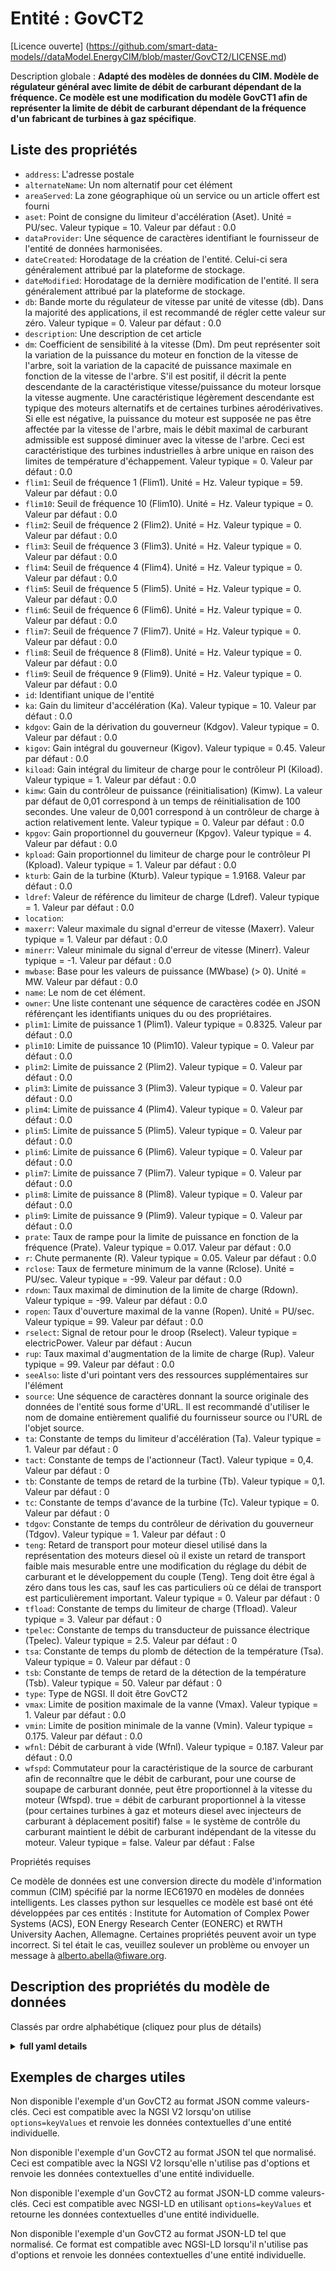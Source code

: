 Entité : GovCT2  
===============  
[Licence ouverte] (https://github.com/smart-data-models//dataModel.EnergyCIM/blob/master/GovCT2/LICENSE.md)  
Description globale : **Adapté des modèles de données du CIM. Modèle de régulateur général avec limite de débit de carburant dépendant de la fréquence.  Ce modèle est une modification du modèle GovCT1 afin de représenter la limite de débit de carburant dépendant de la fréquence d'un fabricant de turbines à gaz spécifique**.  

## Liste des propriétés  

- `address`: L'adresse postale  - `alternateName`: Un nom alternatif pour cet élément  - `areaServed`: La zone géographique où un service ou un article offert est fourni  - `aset`: Point de consigne du limiteur d'accélération (Aset).  Unité = PU/sec.  Valeur typique = 10. Valeur par défaut : 0.0  - `dataProvider`: Une séquence de caractères identifiant le fournisseur de l'entité de données harmonisées.  - `dateCreated`: Horodatage de la création de l'entité. Celui-ci sera généralement attribué par la plateforme de stockage.  - `dateModified`: Horodatage de la dernière modification de l'entité. Il sera généralement attribué par la plateforme de stockage.  - `db`: Bande morte du régulateur de vitesse par unité de vitesse (db).  Dans la majorité des applications, il est recommandé de régler cette valeur sur zéro.  Valeur typique = 0. Valeur par défaut : 0.0  - `description`: Une description de cet article  - `dm`: Coefficient de sensibilité à la vitesse (Dm).  Dm peut représenter soit la variation de la puissance du moteur en fonction de la vitesse de l'arbre, soit la variation de la capacité de puissance maximale en fonction de la vitesse de l'arbre.  S'il est positif, il décrit la pente descendante de la caractéristique vitesse/puissance du moteur lorsque la vitesse augmente. Une caractéristique légèrement descendante est typique des moteurs alternatifs et de certaines turbines aérodérivatives.  Si elle est négative, la puissance du moteur est supposée ne pas être affectée par la vitesse de l'arbre, mais le débit maximal de carburant admissible est supposé diminuer avec la vitesse de l'arbre. Ceci est caractéristique des turbines industrielles à arbre unique en raison des limites de température d'échappement.  Valeur typique = 0. Valeur par défaut : 0.0  - `flim1`: Seuil de fréquence 1 (Flim1).  Unité = Hz.  Valeur typique = 59. Valeur par défaut : 0.0  - `flim10`: Seuil de fréquence 10 (Flim10).  Unité = Hz.  Valeur typique = 0. Valeur par défaut : 0.0  - `flim2`: Seuil de fréquence 2 (Flim2).  Unité = Hz.  Valeur typique = 0. Valeur par défaut : 0.0  - `flim3`: Seuil de fréquence 3 (Flim3).  Unité = Hz.  Valeur typique = 0. Valeur par défaut : 0.0  - `flim4`: Seuil de fréquence 4 (Flim4).  Unité = Hz.  Valeur typique = 0. Valeur par défaut : 0.0  - `flim5`: Seuil de fréquence 5 (Flim5).  Unité = Hz.  Valeur typique = 0. Valeur par défaut : 0.0  - `flim6`: Seuil de fréquence 6 (Flim6).  Unité = Hz.  Valeur typique = 0. Valeur par défaut : 0.0  - `flim7`: Seuil de fréquence 7 (Flim7).  Unité = Hz.  Valeur typique = 0. Valeur par défaut : 0.0  - `flim8`: Seuil de fréquence 8 (Flim8).  Unité = Hz.  Valeur typique = 0. Valeur par défaut : 0.0  - `flim9`: Seuil de fréquence 9 (Flim9).  Unité = Hz.  Valeur typique = 0. Valeur par défaut : 0.0  - `id`: Identifiant unique de l'entité  - `ka`: Gain du limiteur d'accélération (Ka).  Valeur typique = 10. Valeur par défaut : 0.0  - `kdgov`: Gain de la dérivation du gouverneur (Kdgov).  Valeur typique = 0. Valeur par défaut : 0.0  - `kigov`: Gain intégral du gouverneur (Kigov).  Valeur typique = 0.45. Valeur par défaut : 0.0  - `kiload`: Gain intégral du limiteur de charge pour le contrôleur PI (Kiload).  Valeur typique = 1. Valeur par défaut : 0.0  - `kimw`: Gain du contrôleur de puissance (réinitialisation) (Kimw).  La valeur par défaut de 0,01 correspond à un temps de réinitialisation de 100 secondes.  Une valeur de 0,001 correspond à un contrôleur de charge à action relativement lente.  Valeur typique = 0. Valeur par défaut : 0.0  - `kpgov`: Gain proportionnel du gouverneur (Kpgov).  Valeur typique = 4. Valeur par défaut : 0.0  - `kpload`: Gain proportionnel du limiteur de charge pour le contrôleur PI (Kpload).  Valeur typique = 1. Valeur par défaut : 0.0  - `kturb`: Gain de la turbine (Kturb).  Valeur typique = 1.9168. Valeur par défaut : 0.0  - `ldref`: Valeur de référence du limiteur de charge (Ldref).  Valeur typique = 1. Valeur par défaut : 0.0  - `location`:   - `maxerr`: Valeur maximale du signal d'erreur de vitesse (Maxerr).  Valeur typique = 1. Valeur par défaut : 0.0  - `minerr`: Valeur minimale du signal d'erreur de vitesse (Minerr).  Valeur typique = -1. Valeur par défaut : 0.0  - `mwbase`: Base pour les valeurs de puissance (MWbase) (> 0).  Unité = MW. Valeur par défaut : 0.0  - `name`: Le nom de cet élément.  - `owner`: Une liste contenant une séquence de caractères codée en JSON référençant les identifiants uniques du ou des propriétaires.  - `plim1`: Limite de puissance 1 (Plim1).  Valeur typique = 0.8325. Valeur par défaut : 0.0  - `plim10`: Limite de puissance 10 (Plim10).  Valeur typique = 0. Valeur par défaut : 0.0  - `plim2`: Limite de puissance 2 (Plim2).  Valeur typique = 0. Valeur par défaut : 0.0  - `plim3`: Limite de puissance 3 (Plim3).  Valeur typique = 0. Valeur par défaut : 0.0  - `plim4`: Limite de puissance 4 (Plim4).  Valeur typique = 0. Valeur par défaut : 0.0  - `plim5`: Limite de puissance 5 (Plim5).  Valeur typique = 0. Valeur par défaut : 0.0  - `plim6`: Limite de puissance 6 (Plim6).  Valeur typique = 0. Valeur par défaut : 0.0  - `plim7`: Limite de puissance 7 (Plim7).  Valeur typique = 0. Valeur par défaut : 0.0  - `plim8`: Limite de puissance 8 (Plim8).  Valeur typique = 0. Valeur par défaut : 0.0  - `plim9`: Limite de puissance 9 (Plim9).  Valeur typique = 0. Valeur par défaut : 0.0  - `prate`: Taux de rampe pour la limite de puissance en fonction de la fréquence (Prate).  Valeur typique = 0.017. Valeur par défaut : 0.0  - `r`: Chute permanente (R).  Valeur typique = 0.05. Valeur par défaut : 0.0  - `rclose`: Taux de fermeture minimum de la vanne (Rclose).  Unité = PU/sec.  Valeur typique = -99. Valeur par défaut : 0.0  - `rdown`: Taux maximal de diminution de la limite de charge (Rdown).  Valeur typique = -99. Valeur par défaut : 0.0  - `ropen`: Taux d'ouverture maximal de la vanne (Ropen).  Unité = PU/sec.  Valeur typique = 99. Valeur par défaut : 0.0  - `rselect`: Signal de retour pour le droop (Rselect).  Valeur typique = electricPower. Valeur par défaut : Aucun  - `rup`: Taux maximal d'augmentation de la limite de charge (Rup).  Valeur typique = 99. Valeur par défaut : 0.0  - `seeAlso`: liste d'uri pointant vers des ressources supplémentaires sur l'élément  - `source`: Une séquence de caractères donnant la source originale des données de l'entité sous forme d'URL. Il est recommandé d'utiliser le nom de domaine entièrement qualifié du fournisseur source ou l'URL de l'objet source.  - `ta`: Constante de temps du limiteur d'accélération (Ta).  Valeur typique = 1. Valeur par défaut : 0  - `tact`: Constante de temps de l'actionneur (Tact).  Valeur typique = 0,4. Valeur par défaut : 0  - `tb`: Constante de temps de retard de la turbine (Tb).  Valeur typique = 0,1. Valeur par défaut : 0  - `tc`: Constante de temps d'avance de la turbine (Tc).  Valeur typique = 0. Valeur par défaut : 0  - `tdgov`: Constante de temps du contrôleur de dérivation du gouverneur (Tdgov).  Valeur typique = 1. Valeur par défaut : 0  - `teng`: Retard de transport pour moteur diesel utilisé dans la représentation des moteurs diesel où il existe un retard de transport faible mais mesurable entre une modification du réglage du débit de carburant et le développement du couple (Teng).  Teng doit être égal à zéro dans tous les cas, sauf les cas particuliers où ce délai de transport est particulièrement important.  Valeur typique = 0. Valeur par défaut : 0  - `tfload`: Constante de temps du limiteur de charge (Tfload).  Valeur typique = 3. Valeur par défaut : 0  - `tpelec`: Constante de temps du transducteur de puissance électrique (Tpelec).  Valeur typique = 2.5. Valeur par défaut : 0  - `tsa`: Constante de temps du plomb de détection de la température (Tsa).  Valeur typique = 0. Valeur par défaut : 0  - `tsb`: Constante de temps de retard de la détection de la température (Tsb).  Valeur typique = 50. Valeur par défaut : 0  - `type`: Type de NGSI. Il doit être GovCT2  - `vmax`: Limite de position maximale de la vanne (Vmax).  Valeur typique = 1. Valeur par défaut : 0.0  - `vmin`: Limite de position minimale de la vanne (Vmin).  Valeur typique = 0.175. Valeur par défaut : 0.0  - `wfnl`: Débit de carburant à vide (Wfnl).  Valeur typique = 0.187. Valeur par défaut : 0.0  - `wfspd`: Commutateur pour la caractéristique de la source de carburant afin de reconnaître que le débit de carburant, pour une course de soupape de carburant donnée, peut être proportionnel à la vitesse du moteur (Wfspd). true = débit de carburant proportionnel à la vitesse (pour certaines turbines à gaz et moteurs diesel avec injecteurs de carburant à déplacement positif) false = le système de contrôle du carburant maintient le débit de carburant indépendant de la vitesse du moteur. Valeur typique = false. Valeur par défaut : False    
Propriétés requises  
Ce modèle de données est une conversion directe du modèle d'information commun (CIM) spécifié par la norme IEC61970 en modèles de données intelligents. Les classes python sur lesquelles ce modèle est basé ont été développées par ces entités : Institute for Automation of Complex Power Systems (ACS), EON Energy Research Center (EONERC) et RWTH University Aachen, Allemagne. Certaines propriétés peuvent avoir un type incorrect. Si tel était le cas, veuillez soulever un problème ou envoyer un message à alberto.abella@fiware.org.  
## Description des propriétés du modèle de données  
Classés par ordre alphabétique (cliquez pour plus de détails)  
<details><summary><strong>full yaml details</strong></summary>    
```yaml  
GovCT2:    
  description: 'Adapted from CIM data models. General governor model with frequency-dependent fuel flow limit.  This model is a modification of the GovCT1model in order to represent the frequency-dependent fuel flow limit of a specific gas turbine manufacturer.'    
  properties:    
    address:    
      description: 'The mailing address'    
      properties:    
        addressCountry:    
          description: 'Property. The country. For example, Spain. Model:''https://schema.org/addressCountry'''    
          type: string    
        addressLocality:    
          description: 'Property. The locality in which the street address is, and which is in the region. Model:''https://schema.org/addressLocality'''    
          type: string    
        addressRegion:    
          description: 'Property. The region in which the locality is, and which is in the country. Model:''https://schema.org/addressRegion'''    
          type: string    
        areaServed:    
          description: 'Property. The geographic area where a service or offered item is provided. Model:''https://schema.org/areaServed'''    
          type: string    
        postOfficeBoxNumber:    
          description: 'Property. The post office box number for PO box addresses. For example, Spain. Model:''https://schema.org/postOfficeBoxNumber'''    
          type: string    
        postalCode:    
          description: 'Property. The postal code. For example, Spain. Model:''https://schema.org/https://schema.org/postalCode'''    
          type: string    
        streetAddress:    
          description: 'Property. The street address. Model:''https://schema.org/streetAddress'''    
          type: string    
      type: Property    
      x-ngsi:    
        model: https://schema.org/address    
    alternateName:    
      description: 'An alternative name for this item'    
      type: Property    
    areaServed:    
      description: 'The geographic area where a service or offered item is provided'    
      type: Property    
      x-ngsi:    
        model: https://schema.org/Text    
    aset:    
      description: 'Acceleration limiter setpoint (Aset).  Unit = PU/sec.  Typical Value = 10. Default: 0.0'    
      type: number    
      x-ngsi:    
        model: https://schema.org/Number    
    dataProvider:    
      description: 'A sequence of characters identifying the provider of the harmonised data entity.'    
      type: Property    
    dateCreated:    
      description: 'Entity creation timestamp. This will usually be allocated by the storage platform.'    
      format: date-time    
      type: Property    
    dateModified:    
      description: 'Timestamp of the last modification of the entity. This will usually be allocated by the storage platform.'    
      format: date-time    
      type: Property    
    db:    
      description: 'Speed governor dead band in per unit speed (db).  In the majority of applications, it is recommended that this value be set to zero.  Typical Value = 0. Default: 0.0'    
      type: number    
      x-ngsi:    
        model: https://schema.org/Number    
    description:    
      description: 'A description of this item'    
      type: Property    
    dm:    
      description: 'Speed sensitivity coefficient (Dm).  Dm can represent either the variation of the engine power with the shaft speed or the variation of maximum power capability with shaft speed.  If it is positive it describes the falling slope of the engine speed verses power characteristic as speed increases. A slightly falling characteristic is typical for reciprocating engines and some aero-derivative turbines.  If it is negative the engine power is assumed to be unaffected by the shaft speed, but the maximum permissible fuel flow is taken to fall with falling shaft speed. This is characteristic of single-shaft industrial turbines due to exhaust temperature limits.  Typical Value = 0. Default: 0.0'    
      type: number    
      x-ngsi:    
        model: https://schema.org/Number    
    flim1:    
      description: 'Frequency threshold 1 (Flim1).  Unit = Hz.  Typical Value = 59. Default: 0.0'    
      type: number    
      x-ngsi:    
        model: https://schema.org/Number    
    flim10:    
      description: 'Frequency threshold 10 (Flim10).  Unit = Hz.  Typical Value = 0. Default: 0.0'    
      type: number    
      x-ngsi:    
        model: https://schema.org/Number    
    flim2:    
      description: 'Frequency threshold 2 (Flim2).  Unit = Hz.  Typical Value = 0. Default: 0.0'    
      type: number    
      x-ngsi:    
        model: https://schema.org/Number    
    flim3:    
      description: 'Frequency threshold 3 (Flim3).  Unit = Hz.  Typical Value = 0. Default: 0.0'    
      type: number    
      x-ngsi:    
        model: https://schema.org/Number    
    flim4:    
      description: 'Frequency threshold 4 (Flim4).  Unit = Hz.  Typical Value = 0. Default: 0.0'    
      type: number    
      x-ngsi:    
        model: https://schema.org/Number    
    flim5:    
      description: 'Frequency threshold 5 (Flim5).  Unit = Hz.  Typical Value = 0. Default: 0.0'    
      type: number    
      x-ngsi:    
        model: https://schema.org/Number    
    flim6:    
      description: 'Frequency threshold 6 (Flim6).  Unit = Hz.  Typical Value = 0. Default: 0.0'    
      type: number    
      x-ngsi:    
        model: https://schema.org/Number    
    flim7:    
      description: 'Frequency threshold 7 (Flim7).  Unit = Hz.  Typical Value = 0. Default: 0.0'    
      type: number    
      x-ngsi:    
        model: https://schema.org/Number    
    flim8:    
      description: 'Frequency threshold 8 (Flim8).  Unit = Hz.  Typical Value = 0. Default: 0.0'    
      type: number    
      x-ngsi:    
        model: https://schema.org/Number    
    flim9:    
      description: 'Frequency threshold 9 (Flim9).  Unit = Hz.  Typical Value = 0. Default: 0.0'    
      type: number    
      x-ngsi:    
        model: https://schema.org/Number    
    id:    
      anyOf: &govct2_-_properties_-_owner_-_items_-_anyof    
        - description: 'Property. Identifier format of any NGSI entity'    
          maxLength: 256    
          minLength: 1    
          pattern: ^[\w\-\.\{\}\$\+\*\[\]`|~^@!,:\\]+$    
          type: string    
        - description: 'Property. Identifier format of any NGSI entity'    
          format: uri    
          type: string    
      description: 'Unique identifier of the entity'    
      type: Property    
    ka:    
      description: 'Acceleration limiter Gain (Ka).  Typical Value = 10. Default: 0.0'    
      type: number    
      x-ngsi:    
        model: https://schema.org/Number    
    kdgov:    
      description: 'Governor derivative gain (Kdgov).  Typical Value = 0. Default: 0.0'    
      type: number    
      x-ngsi:    
        model: https://schema.org/Number    
    kigov:    
      description: 'Governor integral gain (Kigov).  Typical Value = 0.45. Default: 0.0'    
      type: number    
      x-ngsi:    
        model: https://schema.org/Number    
    kiload:    
      description: 'Load limiter integral gain for PI controller (Kiload).  Typical Value = 1. Default: 0.0'    
      type: number    
      x-ngsi:    
        model: https://schema.org/Number    
    kimw:    
      description: 'Power controller (reset) gain (Kimw).  The default value of 0.01 corresponds to a reset time of 100 seconds.  A value of 0.001 corresponds to a relatively slow acting load controller.  Typical Value = 0. Default: 0.0'    
      type: number    
      x-ngsi:    
        model: https://schema.org/Number    
    kpgov:    
      description: 'Governor proportional gain (Kpgov).  Typical Value = 4. Default: 0.0'    
      type: number    
      x-ngsi:    
        model: https://schema.org/Number    
    kpload:    
      description: 'Load limiter proportional gain for PI controller (Kpload).  Typical Value = 1. Default: 0.0'    
      type: number    
      x-ngsi:    
        model: https://schema.org/Number    
    kturb:    
      description: 'Turbine gain (Kturb).  Typical Value = 1.9168. Default: 0.0'    
      type: number    
      x-ngsi:    
        model: https://schema.org/Number    
    ldref:    
      description: 'Load limiter reference value (Ldref).  Typical Value = 1. Default: 0.0'    
      type: number    
      x-ngsi:    
        model: https://schema.org/Number    
    location:    
      $id: https://geojson.org/schema/Geometry.json    
      $schema: "http://json-schema.org/draft-07/schema#"    
      oneOf:    
        - properties:    
            bbox:    
              items:    
                type: number    
              minItems: 4    
              type: array    
            coordinates:    
              items:    
                type: number    
              minItems: 2    
              type: array    
            type:    
              enum:    
                - Point    
              type: string    
          required:    
            - type    
            - coordinates    
          title: 'GeoJSON Point'    
          type: object    
        - properties:    
            bbox:    
              items:    
                type: number    
              minItems: 4    
              type: array    
            coordinates:    
              items:    
                items:    
                  type: number    
                minItems: 2    
                type: array    
              minItems: 2    
              type: array    
            type:    
              enum:    
                - LineString    
              type: string    
          required:    
            - type    
            - coordinates    
          title: 'GeoJSON LineString'    
          type: object    
        - properties:    
            bbox:    
              items:    
                type: number    
              minItems: 4    
              type: array    
            coordinates:    
              items:    
                items:    
                  items:    
                    type: number    
                  minItems: 2    
                  type: array    
                minItems: 4    
                type: array    
              type: array    
            type:    
              enum:    
                - Polygon    
              type: string    
          required:    
            - type    
            - coordinates    
          title: 'GeoJSON Polygon'    
          type: object    
        - properties:    
            bbox:    
              items:    
                type: number    
              minItems: 4    
              type: array    
            coordinates:    
              items:    
                items:    
                  type: number    
                minItems: 2    
                type: array    
              type: array    
            type:    
              enum:    
                - MultiPoint    
              type: string    
          required:    
            - type    
            - coordinates    
          title: 'GeoJSON MultiPoint'    
          type: object    
        - properties:    
            bbox:    
              items:    
                type: number    
              minItems: 4    
              type: array    
            coordinates:    
              items:    
                items:    
                  items:    
                    type: number    
                  minItems: 2    
                  type: array    
                minItems: 2    
                type: array    
              type: array    
            type:    
              enum:    
                - MultiLineString    
              type: string    
          required:    
            - type    
            - coordinates    
          title: 'GeoJSON MultiLineString'    
          type: object    
        - properties:    
            bbox:    
              items:    
                type: number    
              minItems: 4    
              type: array    
            coordinates:    
              items:    
                items:    
                  items:    
                    items:    
                      type: number    
                    minItems: 2    
                    type: array    
                  minItems: 4    
                  type: array    
                type: array    
              type: array    
            type:    
              enum:    
                - MultiPolygon    
              type: string    
          required:    
            - type    
            - coordinates    
          title: 'GeoJSON MultiPolygon'    
          type: object    
      title: 'GeoJSON Geometry'    
    maxerr:    
      description: 'Maximum value for speed error signal (Maxerr).  Typical Value = 1. Default: 0.0'    
      type: number    
      x-ngsi:    
        model: https://schema.org/Number    
    minerr:    
      description: 'Minimum value for speed error signal (Minerr).  Typical Value = -1. Default: 0.0'    
      type: number    
      x-ngsi:    
        model: https://schema.org/Number    
    mwbase:    
      description: 'Base for power values (MWbase) (> 0).  Unit = MW. Default: 0.0'    
      type: number    
      x-ngsi:    
        model: https://schema.org/Number    
    name:    
      description: 'The name of this item.'    
      type: Property    
    owner:    
      description: 'A List containing a JSON encoded sequence of characters referencing the unique Ids of the owner(s)'    
      items:    
        anyOf: *govct2_-_properties_-_owner_-_items_-_anyof    
        description: 'Property. Unique identifier of the entity'    
      type: Property    
    plim1:    
      description: 'Power limit 1 (Plim1).  Typical Value = 0.8325. Default: 0.0'    
      type: number    
      x-ngsi:    
        model: https://schema.org/Number    
    plim10:    
      description: 'Power limit 10 (Plim10).  Typical Value = 0. Default: 0.0'    
      type: number    
      x-ngsi:    
        model: https://schema.org/Number    
    plim2:    
      description: 'Power limit 2 (Plim2).  Typical Value = 0. Default: 0.0'    
      type: number    
      x-ngsi:    
        model: https://schema.org/Number    
    plim3:    
      description: 'Power limit 3 (Plim3).  Typical Value = 0. Default: 0.0'    
      type: number    
      x-ngsi:    
        model: https://schema.org/Number    
    plim4:    
      description: 'Power limit 4 (Plim4).  Typical Value = 0. Default: 0.0'    
      type: number    
      x-ngsi:    
        model: https://schema.org/Number    
    plim5:    
      description: 'Power limit 5 (Plim5).  Typical Value = 0. Default: 0.0'    
      type: number    
      x-ngsi:    
        model: https://schema.org/Number    
    plim6:    
      description: 'Power limit 6 (Plim6).  Typical Value = 0. Default: 0.0'    
      type: number    
      x-ngsi:    
        model: https://schema.org/Number    
    plim7:    
      description: 'Power limit 7 (Plim7).  Typical Value = 0. Default: 0.0'    
      type: number    
      x-ngsi:    
        model: https://schema.org/Number    
    plim8:    
      description: 'Power limit 8 (Plim8).  Typical Value = 0. Default: 0.0'    
      type: number    
      x-ngsi:    
        model: https://schema.org/Number    
    plim9:    
      description: 'Power Limit 9 (Plim9).  Typical Value = 0. Default: 0.0'    
      type: number    
      x-ngsi:    
        model: https://schema.org/Number    
    prate:    
      description: 'Ramp rate for frequency-dependent power limit (Prate).  Typical Value = 0.017. Default: 0.0'    
      type: number    
      x-ngsi:    
        model: https://schema.org/Number    
    r:    
      description: 'Permanent droop (R).  Typical Value = 0.05. Default: 0.0'    
      type: number    
      x-ngsi:    
        model: https://schema.org/Number    
    rclose:    
      description: 'Minimum valve closing rate (Rclose).  Unit = PU/sec.  Typical Value = -99. Default: 0.0'    
      type: number    
      x-ngsi:    
        model: https://schema.org/Number    
    rdown:    
      description: 'Maximum rate of load limit decrease (Rdown).  Typical Value = -99. Default: 0.0'    
      type: number    
      x-ngsi:    
        model: https://schema.org/Number    
    ropen:    
      description: 'Maximum valve opening rate (Ropen).  Unit = PU/sec.  Typical Value = 99. Default: 0.0'    
      type: number    
      x-ngsi:    
        model: https://schema.org/Number    
    rselect:    
      description: 'Feedback signal for droop (Rselect).  Typical Value = electricalPower. Default: None'    
      type: number    
      x-ngsi:    
        model: https://schema.org/Number    
    rup:    
      description: 'Maximum rate of load limit increase (Rup).  Typical Value = 99. Default: 0.0'    
      type: number    
      x-ngsi:    
        model: https://schema.org/Number    
    seeAlso:    
      description: 'list of uri pointing to additional resources about the item'    
      oneOf:    
        - items:    
            - format: uri    
              type: string    
          minItems: 1    
          type: array    
        - format: uri    
          type: string    
      type: Property    
    source:    
      description: 'A sequence of characters giving the original source of the entity data as a URL. Recommended to be the fully qualified domain name of the source provider, or the URL to the source object.'    
      type: Property    
    ta:    
      description: 'Acceleration limiter time constant (Ta).  Typical Value = 1. Default: 0'    
      type: number    
      x-ngsi:    
        model: https://schema.org/Number    
    tact:    
      description: 'Actuator time constant (Tact).  Typical Value = 0.4. Default: 0'    
      type: number    
      x-ngsi:    
        model: https://schema.org/Number    
    tb:    
      description: 'Turbine lag time constant (Tb).  Typical Value = 0.1. Default: 0'    
      type: number    
      x-ngsi:    
        model: https://schema.org/Number    
    tc:    
      description: 'Turbine lead time constant (Tc).  Typical Value = 0. Default: 0'    
      type: number    
      x-ngsi:    
        model: https://schema.org/Number    
    tdgov:    
      description: 'Governor derivative controller time constant (Tdgov).  Typical Value = 1. Default: 0'    
      type: number    
      x-ngsi:    
        model: https://schema.org/Number    
    teng:    
      description: 'Transport time delay for diesel engine used in representing diesel engines where there is a small but measurable transport delay between a change in fuel flow setting and the development of torque (Teng).  Teng should be zero in all but special cases where this transport delay is of particular concern.  Typical Value = 0. Default: 0'    
      type: number    
      x-ngsi:    
        model: https://schema.org/Number    
    tfload:    
      description: 'Load Limiter time constant (Tfload).  Typical Value = 3. Default: 0'    
      type: number    
      x-ngsi:    
        model: https://schema.org/Number    
    tpelec:    
      description: 'Electrical power transducer time constant (Tpelec).  Typical Value = 2.5. Default: 0'    
      type: number    
      x-ngsi:    
        model: https://schema.org/Number    
    tsa:    
      description: 'Temperature detection lead time constant (Tsa).  Typical Value = 0. Default: 0'    
      type: number    
      x-ngsi:    
        model: https://schema.org/Number    
    tsb:    
      description: 'Temperature detection lag time constant (Tsb).  Typical Value = 50. Default: 0'    
      type: number    
      x-ngsi:    
        model: https://schema.org/Number    
    type:    
      description: 'NGSI type. It has to be GovCT2'    
      enum:    
        - GovCT2    
      type: Property    
    vmax:    
      description: 'Maximum valve position limit (Vmax).  Typical Value = 1. Default: 0.0'    
      type: number    
      x-ngsi:    
        model: https://schema.org/Number    
    vmin:    
      description: 'Minimum valve position limit (Vmin).  Typical Value = 0.175. Default: 0.0'    
      type: number    
      x-ngsi:    
        model: https://schema.org/Number    
    wfnl:    
      description: 'No load fuel flow (Wfnl).  Typical Value = 0.187. Default: 0.0'    
      type: number    
      x-ngsi:    
        model: https://schema.org/Number    
    wfspd:    
      description: 'Switch for fuel source characteristic to recognize that fuel flow, for a given fuel valve stroke, can be proportional to engine speed (Wfspd). true = fuel flow proportional to speed (for some gas turbines and diesel engines with positive displacement fuel injectors) false = fuel control system keeps fuel flow independent of engine speed. Typical Value = false. Default: False'    
      type: number    
      x-ngsi:    
        model: https://schema.org/Number    
  required: []    
  type: object    
```  
</details>    
## Exemples de charges utiles  
Non disponible l'exemple d'un GovCT2 au format JSON comme valeurs-clés. Ceci est compatible avec la NGSI V2 lorsqu'on utilise `options=keyValues` et renvoie les données contextuelles d'une entité individuelle.  
Non disponible l'exemple d'un GovCT2 au format JSON tel que normalisé. Ceci est compatible avec la NGSI V2 lorsqu'elle n'utilise pas d'options et renvoie les données contextuelles d'une entité individuelle.  
Non disponible l'exemple d'un GovCT2 au format JSON-LD comme valeurs-clés. Ceci est compatible avec NGSI-LD en utilisant `options=keyValues` et retourne les données contextuelles d'une entité individuelle.  
Non disponible l'exemple d'un GovCT2 au format JSON-LD tel que normalisé. Ce format est compatible avec NGSI-LD lorsqu'il n'utilise pas d'options et renvoie les données contextuelles d'une entité individuelle.  
